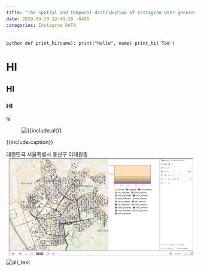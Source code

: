 ```yaml
---
title: "The spatial and temporal distribution of Instagram User generated contents in Iteawon commercial district, Seoul, Korea"
date: 2020-09-20 12:48:28 -0400
categories: Instagram DATA
---
```



​```python
def print_hi(name):
  print("hello", name)
print_hi('Tom')
​```

# HI
## HI
### HI
hi

<figure>
  <img src="{{site.url}}/{{ include.file }}" alt="{{include.alt}}">
</figure>
<figcaption>{{include.caption}}</figcaption>

대한민국 서울특별시 용산구 이태원동
![alt_text](https://github.com/jilijiliji/jilijiliji.github.io/blob/master/test.png)
![alt_text](https://github.com/jilijiliji/jilijiliji.github.io/blob/master/breath%20first%20search.ipynb)

